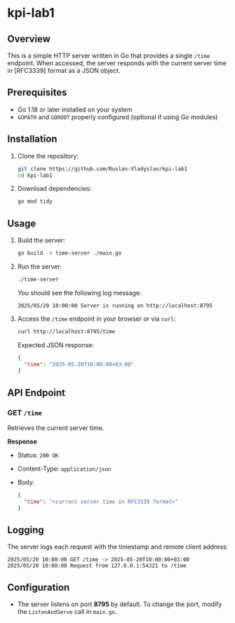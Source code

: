# kpi-lab1

## Overview

This is a simple HTTP server written in Go that provides a single `/time` endpoint. When accessed, the server responds with the current server time in [RFC3339] format as a JSON object.

## Prerequisites

* Go 1.18 or later installed on your system
* `GOPATH` and `GOROOT` properly configured (optional if using Go modules)

## Installation

1. Clone the repository:

   ```bash
   git clone https://github.com/Ruslan-Vladyslav/kpi-lab1
   cd kpi-lab1
   ```

2. Download dependencies:

   ```bash
   go mod tidy
   ```

## Usage

1. Build the server:

   ```bash
   go build -o time-server ./main.go
   ```

2. Run the server:

   ```bash
   ./time-server
   ```

   You should see the following log message:

   ```
   2025/05/20 10:00:00 Server is running on http://localhost:8795
   ```

3. Access the `/time` endpoint in your browser or via `curl`:

   ```bash
   curl http://localhost:8795/time
   ```

   Expected JSON response:

   ```json
   {
     "time": "2025-05-20T10:00:00+03:00"
   }
   ```

## API Endpoint

### GET `/time`

Retrieves the current server time.

**Response**

* Status: `200 OK`
* Content-Type: `application/json`
* Body:

  ```json
  {
    "time": "<current server time in RFC3339 format>"
  }
  ```

## Logging

The server logs each request with the timestamp and remote client address:

```
2025/05/20 10:00:00 GET /time -> 2025-05-20T10:00:00+03:00
2025/05/20 10:00:00 Request from 127.0.0.1:54321 to /time
```

## Configuration

* The server listens on port **8795** by default. To change the port, modify the `ListenAndServe` call in `main.go`.
